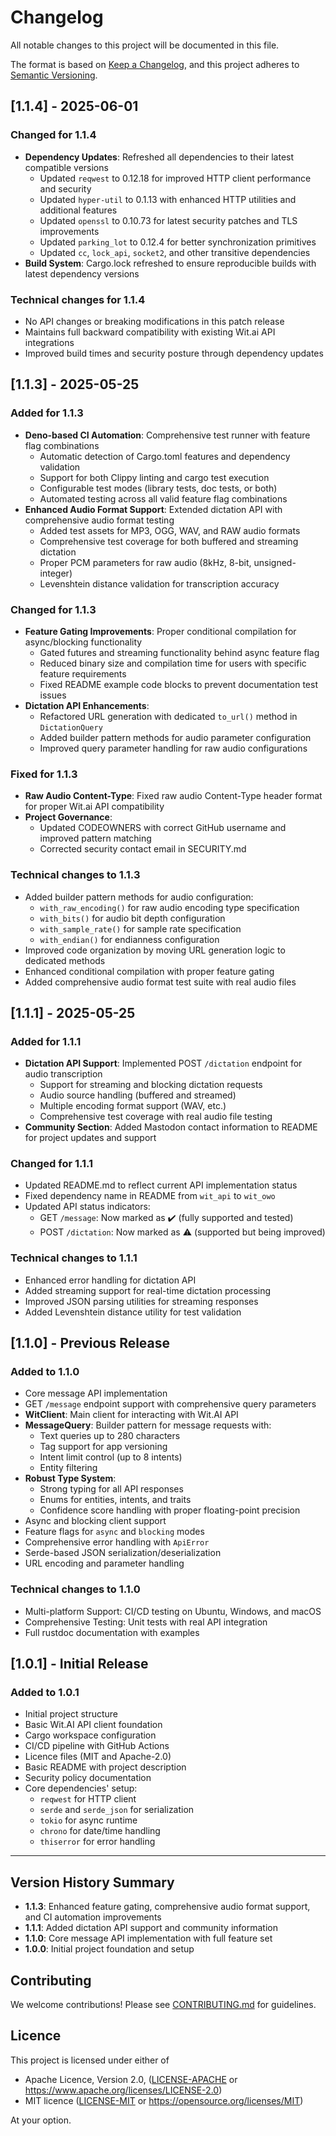 # Changelog

All notable changes to this project will be documented in this file.

The format is based on [Keep a Changelog](https://keepachangelog.com/en/1.0.0/),
and this project adheres to [Semantic Versioning](https://semver.org/spec/v2.0.0.html).

## [1.1.4] - 2025-06-01

### Changed for 1.1.4

- **Dependency Updates**: Refreshed all dependencies to their latest compatible versions
  - Updated `reqwest` to 0.12.18 for improved HTTP client performance and security
  - Updated `hyper-util` to 0.1.13 with enhanced HTTP utilities and additional features
  - Updated `openssl` to 0.10.73 for latest security patches and TLS improvements
  - Updated `parking_lot` to 0.12.4 for better synchronization primitives
  - Updated `cc`, `lock_api`, `socket2`, and other transitive dependencies
- **Build System**: Cargo.lock refreshed to ensure reproducible builds with latest dependency versions

### Technical changes for 1.1.4

- No API changes or breaking modifications in this patch release
- Maintains full backward compatibility with existing Wit.ai API integrations
- Improved build times and security posture through dependency updates

## [1.1.3] - 2025-05-25

### Added for 1.1.3

- **Deno-based CI Automation**: Comprehensive test runner with feature flag combinations
  - Automatic detection of Cargo.toml features and dependency validation
  - Support for both Clippy linting and cargo test execution
  - Configurable test modes (library tests, doc tests, or both)
  - Automated testing across all valid feature flag combinations
- **Enhanced Audio Format Support**: Extended dictation API with comprehensive audio format testing
  - Added test assets for MP3, OGG, WAV, and RAW audio formats
  - Comprehensive test coverage for both buffered and streaming dictation
  - Proper PCM parameters for raw audio (8kHz, 8-bit, unsigned-integer)
  - Levenshtein distance validation for transcription accuracy

### Changed for 1.1.3

- **Feature Gating Improvements**: Proper conditional compilation for async/blocking functionality
  - Gated futures and streaming functionality behind async feature flag
  - Reduced binary size and compilation time for users with specific feature requirements
  - Fixed README example code blocks to prevent documentation test issues
- **Dictation API Enhancements**:
  - Refactored URL generation with dedicated `to_url()` method in `DictationQuery`
  - Added builder pattern methods for audio parameter configuration
  - Improved query parameter handling for raw audio configurations

### Fixed for 1.1.3

- **Raw Audio Content-Type**: Fixed raw audio Content-Type header format for proper Wit.ai API compatibility
- **Project Governance**:
  - Updated CODEOWNERS with correct GitHub username and improved pattern matching
  - Corrected security contact email in SECURITY.md

### Technical changes to 1.1.3

- Added builder pattern methods for audio configuration:
  - `with_raw_encoding()` for raw audio encoding type specification
  - `with_bits()` for audio bit depth configuration
  - `with_sample_rate()` for sample rate specification
  - `with_endian()` for endianness configuration
- Improved code organization by moving URL generation logic to dedicated methods
- Enhanced conditional compilation with proper feature gating
- Added comprehensive audio format test suite with real audio files

## [1.1.1] - 2025-05-25

### Added for 1.1.1

- **Dictation API Support**: Implemented POST `/dictation` endpoint for audio transcription
  - Support for streaming and blocking dictation requests
  - Audio source handling (buffered and streamed)
  - Multiple encoding format support (WAV, etc.)
  - Comprehensive test coverage with real audio file testing
- **Community Section**: Added Mastodon contact information to README for project updates and support

### Changed for 1.1.1

- Updated README.md to reflect current API implementation status
- Fixed dependency name in README from `wit_api` to `wit_owo`
- Updated API status indicators:
  - GET `/message`: Now marked as ✔️ (fully supported and tested)
  - POST `/dictation`: Now marked as ⚠️ (supported but being improved)

### Technical changes to 1.1.1

- Enhanced error handling for dictation API
- Added streaming support for real-time dictation processing
- Improved JSON parsing utilities for streaming responses
- Added Levenshtein distance utility for test validation

## [1.1.0] - Previous Release

### Added to 1.1.0

- Core message API implementation
- GET `/message` endpoint support with comprehensive query parameters
- **WitClient**: Main client for interacting with Wit.AI API
- **MessageQuery**: Builder pattern for message requests with:
  - Text queries up to 280 characters
  - Tag support for app versioning
  - Intent limit control (up to 8 intents)
  - Entity filtering
- **Robust Type System**:
  - Strong typing for all API responses
  - Enums for entities, intents, and traits
  - Confidence score handling with proper floating-point precision
- Async and blocking client support
- Feature flags for `async` and `blocking` modes
- Comprehensive error handling with `ApiError`
- Serde-based JSON serialization/deserialization
- URL encoding and parameter handling

### Technical changes to 1.1.0

- Multi-platform Support: CI/CD testing on Ubuntu, Windows, and macOS
- Comprehensive Testing: Unit tests with real API integration
- Full rustdoc documentation with examples

## [1.0.1] - Initial Release

### Added to 1.0.1

- Initial project structure
- Basic Wit.AI API client foundation
- Cargo workspace configuration
- CI/CD pipeline with GitHub Actions
- Licence files (MIT and Apache-2.0)
- Basic README with project description
- Security policy documentation
- Core dependencies' setup:
  - `reqwest` for HTTP client
  - `serde` and `serde_json` for serialization
  - `tokio` for async runtime
  - `chrono` for date/time handling
  - `thiserror` for error handling

---

## Version History Summary

- **1.1.3**: Enhanced feature gating, comprehensive audio format support, and CI automation improvements
- **1.1.1**: Added dictation API support and community information
- **1.1.0**: Core message API implementation with full feature set
- **1.0.0**: Initial project foundation and setup

## Contributing

We welcome contributions! Please see [CONTRIBUTING.md](CONTRIBUTING.md) for guidelines.

## Licence

This project is licensed under either of

- Apache Licence, Version 2.0, ([LICENSE-APACHE](LICENSE-APACHE) or <https://www.apache.org/licenses/LICENSE-2.0>)
- MIT licence ([LICENSE-MIT](LICENSE-MIT) or <https://opensource.org/licenses/MIT>)

At your option.
